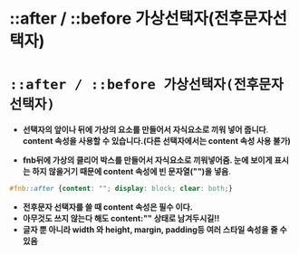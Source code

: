 # ::after / ::before 가상선택자(전후문자선택자)

# `::after / ::before 가상선택자(전후문자선택자)`

- **선택자의 앞이나 뒤에 가상의 요소를 만들어서 자식요소로 끼워 넣어 줍니다**.  
**content 속성을 사용할 수 있습니다.(다른 선택자에서는 content 속성 사용 불가)**

- **fnb뒤에 가상의 클리어 박스를 만들어서 자식요소로 끼워넣어줌. 눈에 보이게 표시는 하지 않을거기 때문에 content 속성에 빈 문자열("")을 넣음**.

```css
#fnb::after {content: ""; display: block; clear: both;}
```

- **전후문자 선택자를 쓸 때 content 속성은 필수 이다.**
- **아무것도 쓰지 않는다 해도 content:"" 상태로 남겨두시길!!**
- **글자 뿐 아니라 width 와 height, margin, padding등 여러 스타일 속성을 줄 수 있음**